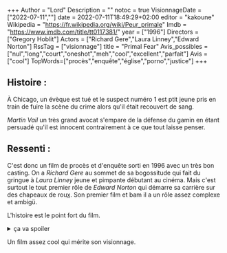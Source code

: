 +++
Author = "Lord"
Description = ""
notoc = true
VisionnageDate = ["2022-07-11",""]
date = 2022-07-11T18:49:29+02:00
editor = "kakoune"
Wikipedia = "https://fr.wikipedia.org/wiki/Peur_primale"
Imdb = "https://www.imdb.com/title/tt0117381/"
year = ["1996"]
Directors = ["Gregory Hoblit"]
Actors = ["Richard Gere","Laura Linney","Edward Norton"]
RssTag = ["visionnage"]
title = "Primal Fear"
Avis_possibles = ["nul","long","court","oneshot","meh","cool","excellent","parfait"]
Avis = ["cool"] 
TopWords=["procès","enquête","église","porno","justice"]
+++
## Histoire : 
À Chicago, un évèque est tué et le suspect numéro 1 est ptit jeune pris en train de fuire la scène du crime alors qu'il était recouvert de sang.

*Martin Vail* un très grand avocat s'empare de la défense du gamin en étant persuadé qu'il est innocent contrairement à ce que tout laisse penser.

## Ressenti :
C'est donc un film de procès et d'enquête sorti en 1996 avec un très bon casting.
On a *Richard Gere* au sommet de sa bogossitude qui fait du gringue à *Laura Linney* jeune et pimpante débutant au cinéma.
Mais c'est surtout le tout premier rôle de *Edward Norton* qui démarre sa carrière sur des chapeaux de rou<abbr title="je sais c'est pas ça l'expression mais je trouve ça plus drôle">x</abbr>.
Son premier film et bam il a un rôle assez complexe et ambigü.

L'histoire est le point fort du film.

<details><summary>ça va spoiler</summary>
Le procès avance assez vite et tout semble vite sceller.
Il y a quelques pistes qui nous sont tendues mais au final.

Ça donne l'impression que ça va partir dans la machination impliquant du politique et tout.
Ça part dans la pédophilie.
Ça implique des personnages en plus.

Mais au final tout ça ne mène à rien.
Ça va juste se terminer sur du déboublement de personnalité.
Mais c'est bien amené et le jeu d'*Edward Norton* rend le truc plutôt crédible.

Par contre, le système judiciaire est vraiment particulièrement déroutant.
Entre les témoins qui se font interdire d'aborder certains sujets, le juge qui implique une amende à l'avocat parcequ'il amène un nouveau sujet sur la table (la maladie mentale)…
C'est quand même étrange ce truc.

-----------

Le twist final est cool.
Quand on apprend qu'il n'y a jamais eu de *Aaron* (la personnalité fragile, limite victime) mais que c'est bien *Roy* (la personnalité plus violente et affirmée, clairement coupable) qui est vraiment là.

Ouai j'aime les films à twist des années 90.

</details>

Un film assez cool qui mérite son visionnage.
